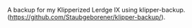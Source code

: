 A backup for my Klipperized Lerdge IX using klipper-backup. (https://github.com/Staubgeborener/klipper-backup/).

